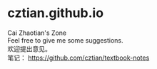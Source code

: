 # cztian.github.io
Cai Zhaotian's Zone  
Feel free to give me some suggestions.  
欢迎提出意见。  
笔记： https://github.com/cztian/textbook-notes
